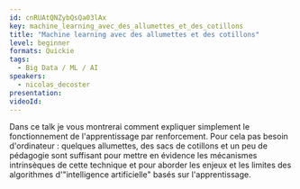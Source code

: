 ```yaml
---
id: cnRUAtQNZybQsQa03lAx
key: machine_learning_avec_des_allumettes_et_des_cotillons
title: "Machine learning avec des allumettes et des cotillons"
level: beginner
formats: Quickie
tags:
  - Big Data / ML / AI
speakers:
  - nicolas_decoster
presentation:
videoId:
---
```

Dans ce talk je vous montrerai comment expliquer simplement le fonctionnement de l'apprentissage par renforcement. Pour cela pas besoin d'ordinateur : quelques allumettes, des sacs de cotillons et un peu de pédagogie sont suffisant pour mettre en évidence les mécanismes intrinsèques de cette technique et pour aborder les enjeux et les limites des algorithmes d'"intelligence artificielle" basés sur l'apprentissage.

